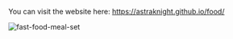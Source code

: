 You can visit the website here: https://astraknight.github.io/food/


![fast-food-meal-set](https://github.com/AstraKnight/food/assets/89350399/f8d669b9-c163-4c7f-b18a-cf7e24d32297)
